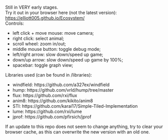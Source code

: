 Still in VERY early stages.  
Try it out in your browser here (not the latest version): https://elliott005.github.io/Ecosystem/  
Controls:  
<ul>
  <li>left click + move mouse: move camera;</li>
  <li>right click: select animal; </li>
  <li>scroll wheel: zoom in/out; </li>
  <li>middle mouse button: toggle debug mode;</li>
  <li>left/right arrow: slow down/speed up game;</li>
  <li>down/up arrow: slow down/speed up game by 100%;</li>
  <li>spacebar: toggle graph view;</li>
</ul>

Libraries used (can be found in /libraries):
<ul>
  <li>windfield: https://github.com/a327ex/windfield</li>
  <li>hump: https://github.com/vrld/hump/tree/master</li>
  <li>flux: https://github.com/rxi/flux</li>
  <li>anim8: https://github.com/kikito/anim8</li>
  <li>STI: https://github.com/karai17/Simple-Tiled-Implementation</li>
  <li>lume: https://github.com/rxi/lume</li>
  <li>jprof: https://github.com/pfirsich/jprof</li>
</ul>
If an update to this repo does not seem to change anything, try to clear your browser cache, as this can overwrite the new version with an old one.
